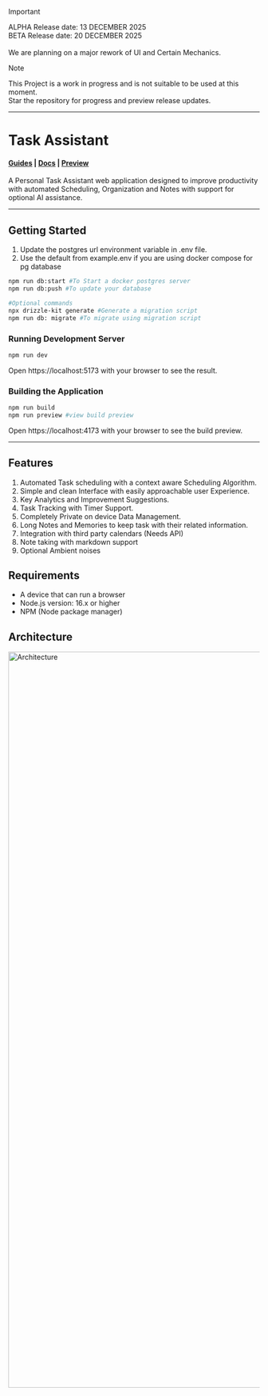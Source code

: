 

> [!IMPORTANT]
> ALPHA Release date: 13 DECEMBER 2025 <br>
> BETA Release date: 20 DECEMBER 2025 <br>
> <br>
> We are planning on a major rework of UI and Certain Mechanics. <br>


> [!NOTE]
> This Project is a work in progress and is not suitable to be used at this moment.<br>
> Star the repository for progress and preview release updates.
<hr>

# Task Assistant
#### <a href="/">Guides</a> | <a href="/">Docs</a> | <a href="https://taskassistant.mahinkumar.com">Preview</a>
A Personal Task Assistant web application designed to improve productivity with automated Scheduling, Organization and Notes with support for optional AI assistance.<br>

<hr/>

## Getting Started

1. Update the postgres url environment variable in .env file.
2. Use the default from example.env if you are using docker compose for pg database

```bash
npm run db:start #To Start a docker postgres server
npm run db:push #To update your database

#Optional commands
npx drizzle-kit generate #Generate a migration script
npm run db: migrate #To migrate using migration script
```


### Running Development Server
```bash
npm run dev
```

Open https://localhost:5173 with your browser to see the result.

### Building the Application
```bash
npm run build
npm run preview #view build preview
```

Open https://localhost:4173 with your browser to see the build preview.
<hr>

## Features
1. Automated Task scheduling with a context aware Scheduling Algorithm.
2. Simple and clean Interface with easily approachable user Experience.
3. Key Analytics and Improvement Suggestions.
4. Task Tracking with Timer Support. 
5. Completely Private on device Data Management. 
6. Long Notes and Memories to keep task with their related information.
7. Integration with third party calendars (Needs API)
8. Note taking with markdown support
9. Optional Ambient noises

## Requirements
* A device that can run a browser
* Node.js version: 16.x or higher
* NPM (Node package manager)


## Architecture
<img width="1472" alt="Architecture" src="https://github.com/user-attachments/assets/f6c372ce-bcc3-4105-9637-b8608e3960e3">


